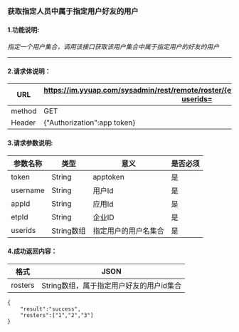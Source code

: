 ### 获取指定人员中属于指定用户好友的用户

#### 1.功能说明:
*指定一个用户集合，调用该接口获取该用户集合中属于指定用户的好友的用户*
***

#### 2.请求体说明：


|URL|https://im.yyuap.com/sysadmin/rest/remote/roster/{etpId}/{appId}/{username}/rosters?userids=|
|----|----|
|method|GET|
|Header|{"Authorization":app token}|

#### 3.请求参数说明:

|参数名称|类型|意义|是否必须|
|----|----|----|----|
|token|String|apptoken|是|
|username|String|用户Id|是|
|appId|String|应用Id|是|
|etpId|String|企业ID|是|
|userids|String数组|指定用户的用户名集合|是|

#### 4.成功返回内容：


|格式|JSON|
|----|----|
|rosters|String数组，属于指定用户好友的用户id集合|

	{
		"result":"success",
		"rosters":["1","2","3"]
	}
